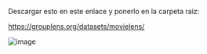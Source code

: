Descargar esto en este enlace y ponerlo en la carpeta raiz:

https://grouplens.org/datasets/movielens/

![image](https://github.com/joseMercad0/datoslab16/assets/102069698/66219bea-e733-4261-85a5-6ddf725d6dc6)
